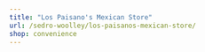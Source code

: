 ```yaml
---
title: "Los Paisano's Mexican Store"
url: /sedro-woolley/los-paisanos-mexican-store/
shop: convenience
---
```


